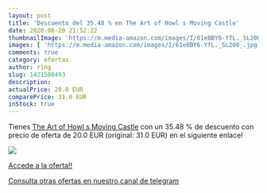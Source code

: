 ```yaml
---
layout: post
title: 'Descuento del 35.48 % en The Art of Howl s Moving Castle'
date: 2020-06-20 21:52:22
thumbnailImage: 'https://m.media-amazon.com/images/I/61e8BY6-YfL._SL200_.jpg'
images: [ 'https://m.media-amazon.com/images/I/61e8BY6-YfL._SL200_.jpg' ]
comments: true
category: ofertas
author: ring
slug: 1421500493
description:
actualPrice: 20.0 EUR
comparePrice: 31.0 EUR
inStock: true
---
```


Tienes [The Art of Howl s Moving Castle](https://www.amazon.com/dp/1421500493/?tag=redken08-20) con un 35.48 % de descuento con precio de oferta de 20.0 EUR (original: 31.0 EUR) en el siguiente enlace!

[![](https://m.media-amazon.com/images/I/61e8BY6-YfL._SL200_.jpg)](https://www.amazon.com/dp/1421500493/?tag=redken08-20)

[Accede a la oferta!!](https://www.amazon.com/dp/1421500493/?tag=redken08-20)

[Consulta otras ofertas en nuestro canal de telegram](https://t.me/s/ofertas25)

